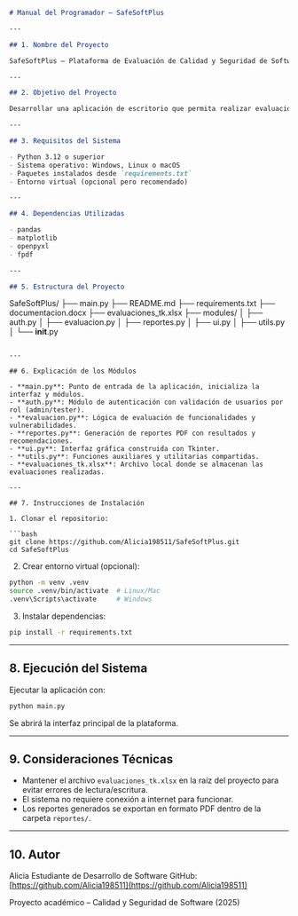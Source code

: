 
```markdown
# Manual del Programador – SafeSoftPlus

---

## 1. Nombre del Proyecto

SafeSoftPlus – Plataforma de Evaluación de Calidad y Seguridad de Software

---

## 2. Objetivo del Proyecto

Desarrollar una aplicación de escritorio que permita realizar evaluaciones de calidad y seguridad sobre aplicaciones de software, aplicando criterios definidos y generando reportes automáticos con recomendaciones.

---

## 3. Requisitos del Sistema

- Python 3.12 o superior  
- Sistema operativo: Windows, Linux o macOS  
- Paquetes instalados desde `requirements.txt`  
- Entorno virtual (opcional pero recomendado)  

---

## 4. Dependencias Utilizadas

- pandas  
- matplotlib  
- openpyxl  
- fpdf  

---

## 5. Estructura del Proyecto

```

SafeSoftPlus/
├── main.py
├── README.md
├── requirements.txt
├── documentacion.docx
├── evaluaciones\_tk.xlsx
├── modules/
│   ├── auth.py
│   ├── evaluacion.py
│   ├── reportes.py
│   ├── ui.py
│   ├── utils.py
│   └── **init**.py

````

---

## 6. Explicación de los Módulos

- **main.py**: Punto de entrada de la aplicación, inicializa la interfaz y módulos.  
- **auth.py**: Módulo de autenticación con validación de usuarios por rol (admin/tester).  
- **evaluacion.py**: Lógica de evaluación de funcionalidades y vulnerabilidades.  
- **reportes.py**: Generación de reportes PDF con resultados y recomendaciones.  
- **ui.py**: Interfaz gráfica construida con Tkinter.  
- **utils.py**: Funciones auxiliares y utilitarias compartidas.  
- **evaluaciones_tk.xlsx**: Archivo local donde se almacenan las evaluaciones realizadas.  

---

## 7. Instrucciones de Instalación

1. Clonar el repositorio:

```bash
git clone https://github.com/Alicia198511/SafeSoftPlus.git
cd SafeSoftPlus
````

2. Crear entorno virtual (opcional):

```bash
python -m venv .venv
source .venv/bin/activate  # Linux/Mac
.venv\Scripts\activate     # Windows
```

3. Instalar dependencias:

```bash
pip install -r requirements.txt
```

---

## 8. Ejecución del Sistema

Ejecutar la aplicación con:

```bash
python main.py
```

Se abrirá la interfaz principal de la plataforma.

---

## 9. Consideraciones Técnicas

* Mantener el archivo `evaluaciones_tk.xlsx` en la raíz del proyecto para evitar errores de lectura/escritura.
* El sistema no requiere conexión a internet para funcionar.
* Los reportes generados se exportan en formato PDF dentro de la carpeta `reportes/`.

---

## 10. Autor

Alicia
Estudiante de Desarrollo de Software
GitHub: [https://github.com/Alicia198511](https://github.com/Alicia198511)

Proyecto académico – Calidad y Seguridad de Software (2025)

```

